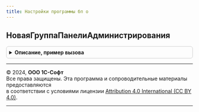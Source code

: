 ```yaml
---
title: Настройки программы бп о
---
```



## НоваяГруппаПанелиАдминистрирования
<details style="margin: 1em 0; padding: 0.5em; border: 1px solid #ccc; border-radius: 6px;">

<summary style="font-weight: bold; cursor: pointer;">Описание, пример вызова</summary>

```bsl

// Создает новый раздел на форме Панели администрирования.
//
// Параметры:
//  Форма - ФормаКлиентскогоПриложения
//  ИмяГруппы - Строка
//  Родитель - ГруппаФормы
//           - Неопределено
//  Элемент - ГруппаФормы
//          - Неопределено
//
// Возвращаемое значение:
//  ГруппаФормы
Функция НоваяГруппаПанелиАдминистрирования(Форма, ИмяГруппы, Родитель = Неопределено, Элемент = Неопределено) Экспорт
```

Пример вызова
```bsl
Результат = НастройкиПрограммыБПО.НоваяГруппаПанелиАдминистрирования(Форма, ИмяГруппы, Родитель, Элемент);
```
</details>

---

© 2024, **ООО 1С-Софт**  
Все права защищены. Эта программа и сопроводительные материалы предоставляются  
в соответствии с условиями лицензии [Attribution 4.0 International (CC BY 4.0)](https://creativecommons.org/licenses/by/4.0/legalcode).

---
